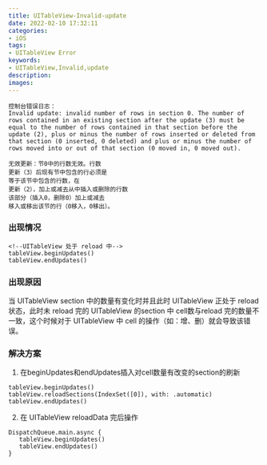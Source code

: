 ```yaml
---
title: UITableView-Invalid-update
date: 2022-02-10 17:32:11
categories:
- iOS
tags:
- UITableView Error
keywords:
- UITableView,Invalid,update
description:
images:
---
```

```
控制台错误日志：
Invalid update: invalid number of rows in section 0. The number of
rows contained in an existing section after the update (3) must be
equal to the number of rows contained in that section before the
update (2), plus or minus the number of rows inserted or deleted from
that section (0 inserted, 0 deleted) and plus or minus the number of
rows moved into or out of that section (0 moved in, 0 moved out).

无效更新：节0中的行数无效。行数
更新（3）后现有节中包含的行必须是
等于该节中包含的行数，在
更新（2），加上或减去从中插入或删除的行数
该部分（插入0，删除0）加上或减去
移入或移出该节的行（0移入，0移出）。
```
<!-- more -->
### 出现情况
```
<!--UITableView 处于 reload 中-->
tableView.beginUpdates()
tableView.endUpdates()
```

### 出现原因
当 UITableView section 中的数量有变化时并且此时 UITableView 正处于 reload 状态，此时未 reload 完的 UITableView 的section 中 cell数与reload 完的数量不一致，这个时候对于 UITableView 中 cell 的操作（如：增、删）就会导致该错误。

### 解决方案
1. 在beginUpdates和endUpdates插入对cell数量有改变的section的刷新
```
tableView.beginUpdates()
tableView.reloadSections(IndexSet([0]), with: .automatic)
tableView.endUpdates()
```
2. 在 UITableView reloadData 完后操作
```
DispatchQueue.main.async {
   tableView.beginUpdates()
   tableView.endUpdates()
}
```
